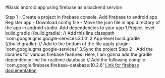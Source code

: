 #Basic android app using firebase as a backend service

Step 1 - 
	Create a project in firebase console.
	Add firebase to android app
	Register app - Download config file - Move the json file in app directory of the app in android studio.
	Add dependencies to your app
		1.Project-level build.gradle (<project>/build.gradle):
			// Add this line
		    classpath 'com.google.gms:google-services:3.1.0'
		2.App-level build.gradle (<project>/<app-module>/build.gradle):
			// Add to the bottom of the file
			apply plugin: 'com.google.gms.google-services'
		3.Sync the project
Step 2 - 
	Add the libraries for various firebase features.
	Here, I am gonna add the gradle dependency line for realtime database
	// Add the following 
	compile 'com.google.firebase:firebase-database:10.2.6'
	<a href="https://firebase.google.com/docs/android/setup">Link for firebase documentation <a />
